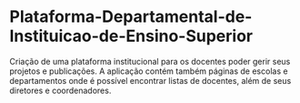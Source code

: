 # Plataforma-Departamental-de-Instituicao-de-Ensino-Superior
Criação de uma plataforma institucional para os docentes poder gerir seus projetos e publicações. A aplicação contém também páginas de escolas e departamentos onde é possível encontrar listas de docentes, além de seus diretores e coordenadores.
